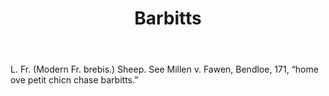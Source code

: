 ---
title: Barbitts
letter: B
permalink: "/definitions/bld-barbitts.html"
body: L. Fr. (Modern Fr. brebis.) Sheep. See Millen v. Fawen, Bendloe, 171, “home
  ove petit chicn chase barbitts.”
published_at: '2018-07-07'
source: Black's Law Dictionary 2nd Ed (1910)
layout: post
---
